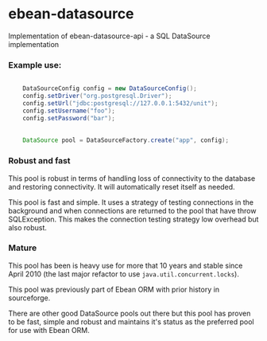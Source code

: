 # ebean-datasource
Implementation of ebean-datasource-api - a SQL DataSource implementation


### Example use:

```java

    DataSourceConfig config = new DataSourceConfig();
    config.setDriver("org.postgresql.Driver");
    config.setUrl("jdbc:postgresql://127.0.0.1:5432/unit");
    config.setUsername("foo");
    config.setPassword("bar");
    
    
    DataSource pool = DataSourceFactory.create("app", config);    

```


### Robust and fast

This pool is robust in terms of handling loss of connectivity to the database and restoring connectivity.
It will automatically reset itself as needed.

This pool is fast and simple. It uses a strategy of testing connections in the background and when connections
are returned to the pool that have throw SQLException. This makes the connection testing strategy low overhead
but also robust.



### Mature

This pool has been is heavy use for more that 10 years and stable since April 2010 (the last major refactor to use  `java.util.concurrent.locks`).  

This pool was previously part of Ebean ORM with prior history in sourceforge.

There are other good DataSource pools out there but this pool has proven to be fast, simple and robust and maintains it's status as the preferred pool for use with Ebean ORM.
